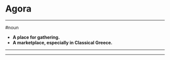# Agora
---
#noun
- **A place for gathering.**
- **A marketplace, especially in Classical Greece.**
---
---
